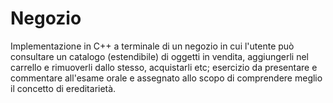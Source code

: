 # Negozio

Implementazione in C++ a terminale  di un negozio in cui l'utente può consultare un catalogo (estendibile) di oggetti in vendita, aggiungerli nel carrello e rimuoverli dallo stesso, acquistarli etc; esercizio da presentare e commentare all'esame orale e assegnato allo scopo di comprendere meglio il concetto di ereditarietà.
